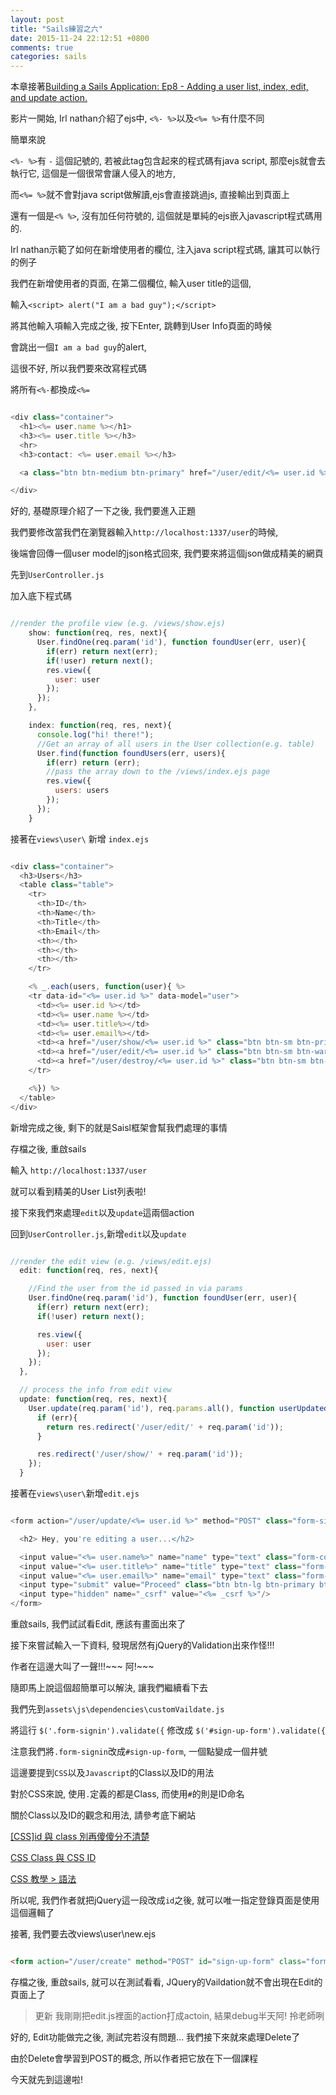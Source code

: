 ```yaml
---
layout: post
title: "Sails練習之六"
date: 2015-11-24 22:12:51 +0800
comments: true
categories: sails
---
```


本章接著<a href="https://www.youtube.com/watch?v=GHp1g7Z0Yo4" target=_blank>Building a Sails Application: Ep8 - Adding a user list, index, edit, and update action.</a>

影片一開始, Irl nathan介紹了ejs中, `<%- %>`以及`<%= %>`有什麼不同

<!--more-->

簡單來說

 `<%- %>`有 `-` 這個記號的, 若被此tag包含起來的程式碼有java script, 那麼ejs就會去執行它, 這個是一個很常會讓人侵入的地方,

而`<%= %>`就不會對java script做解讀,ejs會直接跳過js, 直接輸出到頁面上

還有一個是`<% %>`, 沒有加任何符號的, 這個就是單純的ejs嵌入javascript程式碼用的.

Irl nathan示範了如何在新增使用者的欄位, 注入java script程式碼, 讓其可以執行的例子

我們在新增使用者的頁面, 在第二個欄位, 輸入user title的這個,

輸入`<script> alert("I am a bad guy");</script>`

將其他輸入項輸入完成之後, 按下Enter, 跳轉到User Info頁面的時候

會跳出一個`I am a bad guy`的alert,

這很不好, 所以我們要來改寫程式碼

將所有`<%-`都換成`<%=`

```js show.ejs

<div class="container">
  <h1><%= user.name %></h1>
  <h3><%= user.title %></h3>
  <hr>
  <h3>contact: <%= user.email %></h3>

  <a class="btn btn-medium btn-primary" href="/user/edit/<%= user.id %>%>">Edit</a>

</div>

```

好的, 基礎原理介紹了一下之後, 我們要進入正題

我們要修改當我們在瀏覽器輸入`http://localhost:1337/user`的時候,

後端會回傳一個user model的json格式回來, 我們要來將這個json做成精美的網頁

先到`UserController.js`

加入底下程式碼

```js UserController.js 加入index function

//render the profile view (e.g. /views/show.ejs)
    show: function(req, res, next){
      User.findOne(req.param('id'), function foundUser(err, user){
        if(err) return next(err);
        if(!user) return next();
        res.view({
          user: user
        });
      });
    },

    index: function(req, res, next){
      console.log("hi! there!");
      //Get an array of all users in the User collection(e.g. table)
      User.find(function foundUsers(err, users){
        if(err) return (err);
        //pass the array down to the /views/index.ejs page
        res.view({
          users: users
        });
      });
    }

```

接著在`views\user\` 新增 `index.ejs`

```js views\user\index.ejs

<div class="container">
  <h3>Users</h3>
  <table class="table">
    <tr>
      <th>ID</th>
      <th>Name</th>
      <th>Title</th>
      <th>Email</th>
      <th></th>
      <th></th>
      <th></th>
    </tr>

    <% _.each(users, function(user){ %>
    <tr data-id="<%= user.id %>" data-model="user">
      <td><%= user.id %></td>
      <td><%= user.name %></td>
      <td><%= user.title%></td>
      <td><%= user.email%></td>
      <td><a href="/user/show/<%= user.id %>" class="btn btn-sm btn-primary">Show</a></td>
      <td><a href="/user/edit/<%= user.id %>" class="btn btn-sm btn-warning">Edit</a></td>
      <td><a href="/user/destroy/<%= user.id %>" class="btn btn-sm btn-danger">Delete</a></td>
    </tr>

    <%}) %>
  </table>
</div>

```

新增完成之後, 剩下的就是Saisl框架會幫我們處理的事情

存檔之後, 重啟sails

輸入 `http://localhost:1337/user`

就可以看到精美的User List列表啦!

接下來我們來處理`edit`以及`update`這兩個action

回到`UserController.js`,新增`edit`以及`update`

```js Usercontroller.js add Edit & update

//render the edit view (e.g. /views/edit.ejs)
  edit: function(req, res, next){

    //Find the user from the id passed in via params
    User.findOne(req.param('id'), function foundUser(err, user){
      if(err) return next(err);
      if(!user) return next();

      res.view({
        user: user
      });
    });
  },

  // process the info from edit view
  update: function(req, res, next){
    User.update(req.param('id'), req.params.all(), function userUpdated(err){
      if (err){
        return res.redirect('/user/edit/' + req.param('id'));
      }

      res.redirect('/user/show/' + req.param('id'));
    });
  }

```

接著在`views\user\`新增`edit.ejs`

```js views\user\edit.ejs 

<form action="/user/update/<%= user.id %>" method="POST" class="form-signin">

  <h2> Hey, you're editing a user...</h2>

  <input value="<%= user.name%>" name="name" type="text" class="form-control"/>
  <input value="<%= user.title%>" name="title" type="text" class="form-control"/>
  <input value="<%= user.email%>" name="email" type="text" class="form-control"/>
  <input type="submit" value="Proceed" class="btn btn-lg btn-primary btn-block"/>
  <input type="hidden" name="_csrf" value="<%= _csrf %>"/>
</form>

```

重啟sails, 我們試試看Edit, 應該有畫面出來了

接下來嘗試輸入一下資料, 發現居然有jQuery的Validation出來作怪!!!

作者在這邊大叫了一聲!!!~~~ 阿!~~~ 

隨即馬上說這個超簡單可以解決, 讓我們繼續看下去

我們先到`assets\js\dependencies\customVaildate.js`

將這行 `$('.form-signin').validate({` 修改成 `$('#sign-up-form').validate({`

注意我們將`.form-signin`改成`#sign-up-form`, 一個點變成一個井號

這邊要提到`CSS`以及`Javascript`的Class以及ID的用法

對於CSS來說, 使用`.`定義的都是Class, 而使用`#`的則是ID命名

關於Class以及ID的觀念和用法, 請參考底下網站

<a href="http://www.minwt.com/webdesign-dev/css/30.html" target="_blank">[CSS]id 與 class 別再傻傻分不清楚</a>

<a href="http://www.1keydata.com/css-tutorial/tw/class-id.php" target="_blank"> CSS Class 與 CSS ID</a>

<a href="http://www.1keydata.com/css-tutorial/tw/syntax.php" target="_blank">CSS 教學 > 語法</a>

所以呢, 我們作者就把jQuery這一段改成`id`之後, 就可以唯一指定登錄頁面是使用這個邏輯了

接著, 我們要去改views\user\new.ejs

```html new.ejs 新增id的屬性

<form action="/user/create" method="POST" id="sign-up-form" class="form-signin">

```

存檔之後, 重啟sails, 就可以在測試看看, JQuery的Vaildation就不會出現在Edit的頁面上了

> 更新 我剛剛把edit.js裡面的action打成actoin, 結果debug半天阿! 拎老師咧

好的, Edit功能做完之後, 測試完若沒有問題... 我們接下來就來處理Delete了

由於Delete會學習到POST的概念, 所以作者把它放在下一個課程

今天就先到這邊啦!

